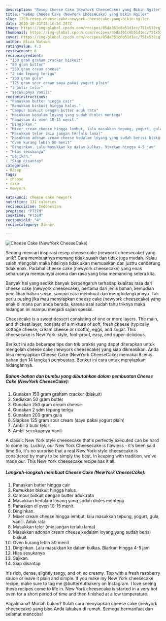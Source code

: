 ```yaml
---
description: "Resep Cheese Cake (NewYork CheeseCake) yang Bikin Ngiler"
title: "Resep Cheese Cake (NewYork CheeseCake) yang Bikin Ngiler"
slug: 1269-resep-cheese-cake-newyork-cheesecake-yang-bikin-ngiler
date: 2020-10-31T15:16:54.247Z
image: https://img-global.cpcdn.com/recipes/05da361c6b51d1ec/751x532cq70/cheese-cake-newyork-cheesecake-foto-resep-utama.jpg
thumbnail: https://img-global.cpcdn.com/recipes/05da361c6b51d1ec/751x532cq70/cheese-cake-newyork-cheesecake-foto-resep-utama.jpg
cover: https://img-global.cpcdn.com/recipes/05da361c6b51d1ec/751x532cq70/cheese-cake-newyork-cheesecake-foto-resep-utama.jpg
author: Eliza Watson
ratingvalue: 4.3
reviewcount: 6
recipeingredient:
- "150 gram graham cracker biskuit"
- "50 gram butter"
- "250 gram cream cheese"
- "2 sdm tepung terigu"
- "200 gram gula"
- "125 gram sour cream saya pakai yogurt plain"
- "3 butir telor"
- "secukupnya Vanili"
recipeinstructions:
- "Panaskan butter hingga cair"
- "Remukkan biskuit hingga halus."
- "Campur biskuit dengan butter aduk rata"
- "Masukkan kedalam loyang yang sudah dioles mentega"
- "Panaskan di oven 10-15 menit."
- "Dinginkan."
- "Mixer cream cheese hingga lembut, lalu masukkan tepung, yogurt, gula, vanili. Aduk rata"
- "Masukkan telor (mix jangan terlalu lama)"
- "Masukkan adonan cream cheese kedalam loyang yang sudah berisi biskuit."
- "Oven kurang lebih 50 menit"
- "Dinginkan. Lalu masukkan ke dalam kulkas. Biarkan hingga 4-5 jam"
- "Hias sesukanya"
- "Sajikan."
- "Siap disantap"
categories:
- Resep
tags:
- cheese
- cake
- newyork

katakunci: cheese cake newyork 
nutrition: 131 calories
recipecuisine: Indonesian
preptime: "PT27M"
cooktime: "PT36M"
recipeyield: "4"
recipecategory: Dinner

---
```



![Cheese Cake (NewYork CheeseCake)](https://img-global.cpcdn.com/recipes/05da361c6b51d1ec/751x532cq70/cheese-cake-newyork-cheesecake-foto-resep-utama.jpg)

Sedang mencari inspirasi resep cheese cake (newyork cheesecake) yang unik? Cara membuatnya memang tidak susah dan tidak juga mudah. Kalau salah mengolah maka hasilnya tidak akan memuaskan dan justru cenderung tidak enak. Padahal cheese cake (newyork cheesecake) yang enak seharusnya mempunyai aroma dan rasa yang bisa memancing selera kita.

Banyak hal yang sedikit banyak berpengaruh terhadap kualitas rasa dari cheese cake (newyork cheesecake), pertama dari jenis bahan, kemudian pemilihan bahan segar, sampai cara membuat dan menghidangkannya. Tak perlu pusing jika mau menyiapkan cheese cake (newyork cheesecake) yang enak di mana pun anda berada, karena asal sudah tahu triknya maka hidangan ini mampu menjadi sajian spesial.

Cheesecake is a sweet dessert consisting of one or more layers. The main, and thickest layer, consists of a mixture of soft, fresh cheese (typically cottage cheese, cream cheese or ricotta), eggs, and sugar. This cheesecake is New York-style, fool-proof, easy, and super-delicious.


Berikut ini ada beberapa tips dan trik praktis yang dapat diterapkan untuk mengolah cheese cake (newyork cheesecake) yang siap dikreasikan. Anda bisa menyiapkan Cheese Cake (NewYork CheeseCake) memakai 8 jenis bahan dan 14 langkah pembuatan. Berikut ini cara untuk menyiapkan hidangannya.

<!--inarticleads1-->

##### Bahan-bahan dan bumbu yang dibutuhkan dalam pembuatan Cheese Cake (NewYork CheeseCake):

1. Gunakan 150 gram graham cracker (biskuit)
1. Sediakan 50 gram butter
1. Gunakan 250 gram cream cheese
1. Gunakan 2 sdm tepung terigu
1. Gunakan 200 gram gula
1. Siapkan 125 gram sour cream (saya pakai yogurt plain)
1. Ambil 3 butir telor
1. Ambil secukupnya Vanili


A classic New York style cheesecake that&#39;s perfectly executed can be hard to come by. Luckily, our New York Cheesecake is flawless - it&#39;s been said time So, it&#39;s no surprise that a real New York-style cheesecake is considered by many to be simply the best. In keeping with tradition, we&#39;ve made our. This New York cheesecake recipe has it all. 

<!--inarticleads2-->

##### Langkah-langkah membuat Cheese Cake (NewYork CheeseCake):

1. Panaskan butter hingga cair
1. Remukkan biskuit hingga halus.
1. Campur biskuit dengan butter aduk rata
1. Masukkan kedalam loyang yang sudah dioles mentega
1. Panaskan di oven 10-15 menit.
1. Dinginkan.
1. Mixer cream cheese hingga lembut, lalu masukkan tepung, yogurt, gula, vanili. Aduk rata
1. Masukkan telor (mix jangan terlalu lama)
1. Masukkan adonan cream cheese kedalam loyang yang sudah berisi biskuit.
1. Oven kurang lebih 50 menit
1. Dinginkan. Lalu masukkan ke dalam kulkas. Biarkan hingga 4-5 jam
1. Hias sesukanya
1. Sajikan.
1. Siap disantap


It&#39;s rich, dense, slightly tangy, and oh so creamy. Top with a fresh raspberry sauce or leave it plain and simple. If you make my New York cheesecake recipe, make sure to tag me @butternutbakery on Instagram. I love seeing these recipes come to life in. New York cheesecake is started in a very hot oven for a short period of time and then finished at a low temperature. 

Bagaimana? Mudah bukan? Itulah cara menyiapkan cheese cake (newyork cheesecake) yang bisa Anda lakukan di rumah. Semoga bermanfaat dan selamat mencoba!
